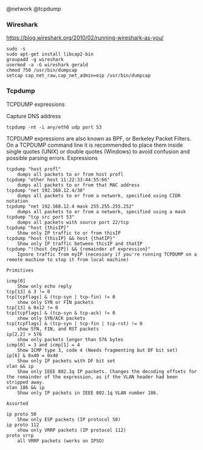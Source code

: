 @network
@tcpdump

### Wireshark
https://blog.wireshark.org/2010/02/running-wireshark-as-you/

	sudo -s
	sudo apt-get install libcap2-bin
	groupadd -g wireshark
	usermod -a -G wireshark gerald
	chmod 750 /usr/bin/dumpcap
	setcap cap_net_raw,cap_net_admin=eip /usr/bin/dumpcap

### Tcpdump
TCPDUMP expressions

Capture DNS address

    tcpdump -nt -i any/eth0 udp port 53



TCPDUMP expressions are also known as BPF, or Berkeley Packet Filters. On a TCPDUMP command line it is recommended to place them inside single quotes (UNIX) or double quotes (Windows) to avoid confusion and possible parsing errors.
Expressions

	tcpdump "host profl"
		dumps all packets to or from host profl
	tcpdump "ether host 11:22:33:44:55:66"
		dumps all packets to or from that MAC address
	tcpdump "net 192.168.12.4/30"
		dumps all packets to or from a network, specified using CIDR notation
	tcpdump "net 192.168.12.4 mask 255.255.255.252"
		dumps all packets to or from a network, specified using a mask
	tcpdump "tcp src port 53"
		dumps all packets with source port 22/tcp
	tcpdump "host {thisIP}"
		Show only IP traffic to or from thisIP
	tcpdump "host {thisIP} && host {thatIP}"
		Show only IP traffic between thisIP and thatIP
	tcpdump "!(host {myIP}) && {remainder of expression}"
		Ignore traffic from myIP (necessary if you're running TCPDUMP on a remote machine to stop it from local machine)

	Primitives

	icmp[0]
		Show only echo reply
	tcp[13] & 3 != 0
	tcp[tcpflags] & (tcp-syn | tcp-fin) != 0
		show only SYN or FIN packets
	tcp[13] & 0x12 != 0
	tcp[tcpflags] & (tcp-syn & tcp-ack) != 0
		show only SYN/ACK packets
	tcp[tcpflags] & (tcp-syn | tcp-fin | tcp-rst) != 0
		show SYN, FIN, and RST packets
	ip[2,2] > 576
		show only packets longer than 576 bytes
	icmp[0] = 3 and icmp[1] = 4
		Show ICMP type 3, code 4 (Needs fragmenting but DF bit set)
	ip[6] & 0x40 = 0x40
		Show only IP packets with DF bit set
	vlan && ip
		Show only IEEE 802.1q IP packets. Changes the decoding offsets for the remainder of the expression, as if the VLAN header had been stripped away.
	vlan 186 && ip
		Show only IP packets in IEEE 802.1q VLAN number 186.

	Assorted

	ip proto 50
		Show only ESP packets (IP protocol 50)
	ip proto 112
		show only VRRP packets (IP protocol 112)
	proto vrrp
		all VRRP packets (works on IPSO)



